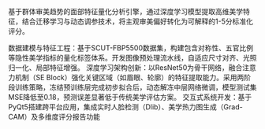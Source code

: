 基于群体审美趋势的面部特征量化分析引擎，通过深度学习模型提取高维美学特征，结合迁移学习与动态调参技术，将主观审美偏好转化为可解释的1-5分标准化评分。

数据建模与特征工程：基于SCUT-FBP5500数据集，构建包含对称性、五官比例等隐性美学指标的量化标签体系。开发图像预处理流水线，自适应尺寸对齐、光照归一化、局部特征增强。
深度学习架构创新：以ResNet50为骨干网络，融合注意力机制（SE Block）强化关键区域（如眉眼、轮廓）的特征提取能力。采用两阶段训练策略，冻结预训练层完成初步拟合后，动态解冻中层网络微调，模型测试集MSE降低至0.18，预测误差显著低于传统美学评估方案。
交互式系统开发：基于PyQt5搭建跨平台应用，集成实时人脸检测（Dlib）、美学热力图生成（Grad-CAM）及多维度评分报告功能
